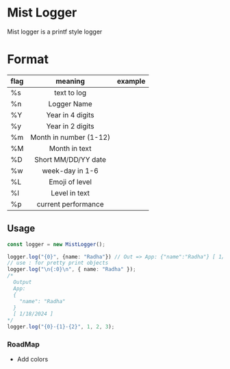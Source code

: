 # Mist Logger

Mist logger is a printf style logger


# Format
|flag | meaning								| example	|
|-----|:---------------------:|--------|
|%s   |  text to log 					|  				|
|%n 	| Logger Name 					|   			|
|%Y 	| Year in 4 digits			|   			|
|%y 	| Year in 2 digits			|  				|
|%m 	| Month in number (1-12)|   			|
|%M 	| Month in text		 			|   			|
|%D 	| Short MM/DD/YY date		|  				|
|%w 	| week-day in 1-6       |  				|
|%L 	| Emoji of level       	|  				|
|%l 	| Level in text       	|  				|
|%p 	| current performance   |  				|


## Usage
```ts
const logger = new MistLogger();

logger.log("{0}", {name: "Radha"}) // Out => App: {"name":"Radha"} [ 1/18/2024 ]
// use : for pretty print objects
logger.log("\n{:0}\n", { name: "Radha" });	
/*
  Output 
  App: 
  {
    "name": "Radha"
  }
  [ 1/18/2024 ]
*/
logger.log("{0}-{1}-{2}", 1, 2, 3);

```

### RoadMap
- Add colors